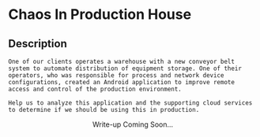 # Chaos In Production House

## Description
```
One of our clients operates a warehouse with a new conveyor belt system to automate distribution of equipment storage. One of their operators, who was responsible for process and network device configurations, created an Android application to improve remote access and control of the production environment.

Help us to analyze this application and the supporting cloud services to determine if we should be using this in production.
```
<p align="center">
    Write-up Coming Soon...
</p>